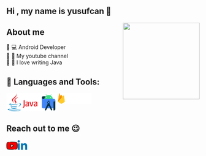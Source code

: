 <h2>Hi , my name is yusufcan 👋</h2>
<img src="https://media0.giphy.com/media/fSXkDRyNHgQ3xBbCOo/giphy.gif?cid=ecf05e47s9rk1wsyds6xuhqoqra0xtxwfy2ecdl9hdlt81s3&rid=giphy.gif&ct=g" align="right" width="200" height="200">

<h2>About me</h2>
<font> 🔘 💻 Android Developer</font><br>
<font> 🔘 👀 My youtube channel</font><br>
<font> 🔘 💙 I love writing Java</font></br>


<h2>🚀 Languages and Tools:</h2>
<img src="https://github.com/yusufcanstr/yusufcanstr/blob/main/java.png" width="86" height="48" align="left" />
<img src="https://github.com/yusufcanstr/yusufcanstr/blob/main/androidstudio.png" width="48" height="48" align="left" />
<img src="https://github.com/yusufcanstr/yusufcanstr/blob/main/firebase1.png" width="88" height="28" align="left" />


[youtube]: https://www.youtube.com/channel/UCigbkww1ioIfyuA7Ubsz2Zw
[linkedin]: https://www.linkedin.com/in/yusufcan-%C5%9Fent%C3%BCrk-a8a53a226/

<br><br><br>

<h2>Reach out to me 😉</h2>

[<img width="29" src="https://github.com/yusufcanstr/yusufcanstr/blob/main/youtube.png" align="left" />][youtube]
[<img width="25" src="https://github.com/yusufcanstr/yusufcanstr/blob/main/linkedin.png" align="left" />][linkedin]

